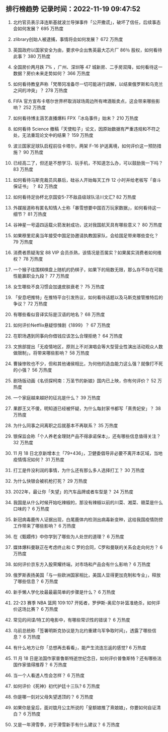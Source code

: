 
## 排行榜趋势 记录时间：2022-11-19 09:47:52
  
  1. 北约官员表示泽连斯基就波兰导弹事件「公开撒谎」，破坏了信任，后续事态会如何发展？ 695 万热度
    
  2. zlibrary创始人被逮捕，事情将会如何发展？ 672 万热度
    
  3. 英国政府以国家安全为由，要求中企出售英最大芯片厂 86％ 股权，如何看待此事？ 380 万热度
    
  4. 全国房价两月跌 7% ，广州、深圳等 47 城新房、二手房双降，如何看待这一数据？房价未来走势如何？ 366 万热度
    
  5. 如何看待教皇声称「梵蒂冈准备尽一切可能进行调解，以结束俄罗斯和乌克兰之间的冲突」？ 278 万热度
    
  6. FIFA 官方宣布卡塔尔世界杯取消球场周边所有啤酒贩卖点，这会带来哪些影响？ 252 万热度
    
  7. 如何看待博主涵艺直播爆料 FPX「冰岛事件」始末？ 210 万热度
    
  8. 如何看待 Science 撤稿「天使粒子」论文，因原始数据有严重违规和不符之处，无法重现论文中的结果？ 159 万热度
    
  9. 波兰国家足球队启程前往卡塔尔，两架 F-16 护送离境，如何评价这一预防措施？ 90 万热度
    
  10. 已经高二了，但还是不想学习、玩手机，不知道怎么办，可以鼓励我一下吗？ 83 万热度
    
  11. 如何看待马斯克裁员风暴后，硅谷人开始每天工作 12 小时并给老板写「奋斗保证书」 ？ 82 万热度
    
  12. 如何看待足协杯北京国安5-7不敌县级球队泾川文汇? 82 万热度
    
  13. 外媒报道称有匿名知情人士称「暴雪想要中国百万玩家数据」，如何看待这一细节？ 81 万热度
    
  14. 谷神星一号遥四运载火箭发射成功，这对我国航天具有哪些意义？ 80 万热度
    
  15. 如果穆里尼奥当年接受中国足协邀请执教国家队，会给国足带来哪些变化？ 79 万热度
    
  16. 消费者质疑淘宝 88 VIP 会员杀熟，该情况是否属实？如果属实消费者如何维权？ 78 万热度
    
  17. 一个猴子往围棋棋盘上随机的扔棋子，如果下的局数无限，那么存不存在可能性能赢职业九段？ 77 万热度
    
  18. 女生哪些不良习惯会加速皮肤衰老？ 75 万热度
    
  19. 「安息吧推特」在推特平台引发热议，如何看待话题以及马斯克接管推特后的争议？ 72 万热度
    
  20. 有哪些看似音译实际是汉语的地名？ 68 万热度
    
  21. 如何评价Netflix悬疑惊悚剧《1899》？ 67 万热度
    
  22. 在职场遇到同事向你借钱应该怎么合理拒绝？ 64 万热度
    
  23. 文旅部提出「无疫情地区，原则上不对演唱会等大型营业性演出活动观众人数做限制」，将带来哪些影响？ 58 万热度
    
  24. 曹操惨败也不少，但和其他诸侯相比，为何他的造血能力这么强？就像打不死的小强？ 56 万热度
    
  25. 剧场版动画《名侦探柯南：万圣节的新娘》国内已上映，你有何评价？ 52 万热度
    
  26. 一个家庭越来越好的征兆是什么？ 39 万热度
    
  27. 果郡王又不傻，明知道已经被怀疑，为什么每封家书都写「熹贵妃安」？ 38 万热度
    
  28. 为什么同事之间离职之后就基本不再联系？ 35 万热度
    
  29. 银保监会称「个人养老金理财产品不得承诺保本」，还有哪些信息值得关注？ 32 万热度
    
  30. 11 月 18 日北京新增本土「79+436」，卫健委倡导非必要不离开本区域，当地疫情情况如何？ 31 万热度
    
  31. 打工是件没利润的事情，为什么还有那么多人选择打工？ 30 万热度
    
  32. 为什么快银会被机枪打死？ 29 万热度
    
  33. 2022年，最让你「失望」的汽车品牌或者车型是？ 24 万热度
    
  34. 我国是从什么时候开始吃辣椒的，那没有辣椒以前的川菜、湘菜、赣菜是什么口味的？ 6 万热度
    
  35. 新冠病毒鹿传人证据出现，白尾鹿体内检测出病毒新变种，这给我国疫情防控工作带来了哪些影响？ 6 万热度
    
  36. 在《甄嬛传》中你学到了哪些为人处世的道理？ 6 万热度
    
  37. 媒体爆料曼联正在考虑终止和 C 罗的合同，C罗和曼联的关系会走向何方？ 6 万热度
    
  38. 如何评价京东方入股荣耀终端，对市场和产品会有什么影响？ 6 万热度
    
  39. 俄罗斯表扬美国「与一些欧洲国家相比，美国人显得更加克制和专业」，释放了哪些信息？ 6 万热度
    
  40. 新手懒人学化妆最最最简单的步骤是什么？ 6 万热度
    
  41. 22-23 赛季 NBA 篮网 109:107 开拓者，罗伊斯-奥尼尔补篮准绝杀，如何评价这场比赛？ 6 万热度
    
  42. 常见的间谍/特工的电影中，有哪些常识性的错误？ 6 万热度
    
  43. 乌前总统称「签署明斯克协议是为北约重建乌军争取时间」，透露了哪些信息？ 6 万热度
    
  44. 有什么地方让你「总想再去看看」，能产生流连忘返的感觉? 6 万热度
    
  45. 11 月 18 日是法国作家普鲁斯特逝世纪念日，如何评价普鲁斯特？还有哪些法国作家值得推荐？ 6 万热度
    
  46. 当一个人看透人性会怎样？ 6 万热度
    
  47. 如何评价《死神》初代护廷十三队? 6 万热度
    
  48. 你是哪一刻对父母失望透顶的？ 6 万热度
    
  49. 如果你是皇后，面对胧月公主所说的「皇额娘推了熹娘娘」，你要如何自证清白？ 6 万热度
    
  50. 又是一年滑雪季，对于滑雪新手有什么建议？ 6 万热度
    